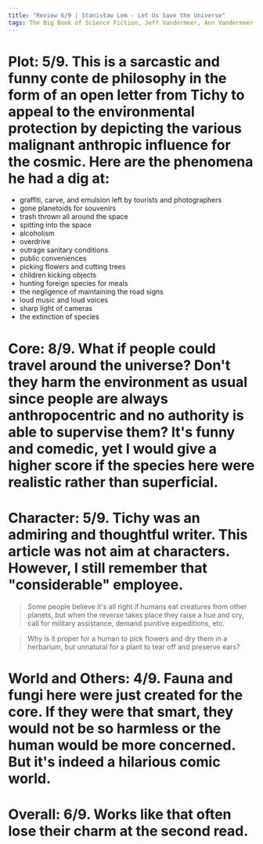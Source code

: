 ```yaml
---
title: "Review 6/9 | Stanisław Lem - Let Us Save the Universe"
tags: The Big Book of Science Fiction, Jeff Vandermeer, Ann Vandermeer, short story, novelette, science fiction, 1921-2002, 1971
---
```


# Plot: 5/9. This is a sarcastic and funny conte de philosophy in the form of an open letter from Tichy to appeal to the environmental protection by depicting the various malignant anthropic influence for the cosmic. Here are the phenomena he had a dig at:
+ graffiti, carve, and emulsion left by tourists and photographers
+ gone planetoids for souvenirs
+ trash thrown all around the space
+ spitting into the space 
+ alcoholism
+ overdrive
+ outrage sanitary conditions
+ public conveniences
+ picking flowers and cutting trees
+ children kicking objects 
+ hunting foreign species for meals
+ the negligence of maintaining the road signs
+ loud music and loud voices
+ sharp light of cameras
+ the extinction of species


# Core: 8/9. What if people could travel around the universe? Don't they harm the environment as usual since people are always anthropocentric and no authority is able to supervise them? It's funny and comedic, yet I would give a higher score if the species here were realistic rather than superficial.



# Character: 5/9. Tichy was an admiring and thoughtful writer. This article was not aim at characters. However, I still remember that "considerable" employee.
> Some people believe it's all right if humans eat creatures from other planets, but when the reverse takes place they raise a hue and cry, call for military assistance, demand punitive expeditions, etc.

> Why is it proper for a human to pick flowers and dry them in a herbarium, but unnatural for a plant to tear off and preserve ears?

# World and Others: 4/9. Fauna and fungi here were just created for the core. If they were that smart, they would not be so harmless or the human would be more concerned. But it's indeed a hilarious  comic world.



# Overall: 6/9. Works like that often lose their charm at the second read.



